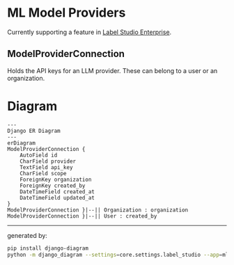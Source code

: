 # ML Model Providers

Currently supporting a feature in [Label Studio Enterprise](https://github.com/HumanSignal/label-studio-enterprise).

## ModelProviderConnection

Holds the API keys for an LLM provider. These can belong to a user or an organization.


# Diagram

```mermaid
---
Django ER Diagram
---
erDiagram
ModelProviderConnection {
    AutoField id
    CharField provider
    TextField api_key
    CharField scope
    ForeignKey organization
    ForeignKey created_by
    DateTimeField created_at
    DateTimeField updated_at
}
ModelProviderConnection }|--|| Organization : organization
ModelProviderConnection }|--|| User : created_by
```


---
generated by:
```bash
pip install django-diagram
python -m django_diagram --settings=core.settings.label_studio --app=ml_models --output=ml_models/README.md
```

